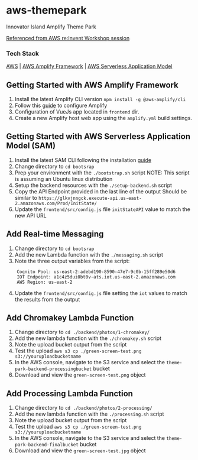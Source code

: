 # aws-themepark
Innovator Island Amplify Theme Park

[Referenced from AWS re:Invent Workshop session](https://www.eventbox.dev/published/lesson/innovator-island/)

### Tech Stack
[AWS](https://console.aws.amazon.com) | [AWS Amplify Framework](https://docs.amplify.aws/cli/start/install) | [AWS Serverless Application Model](https://aws.amazon.com/serverless/sam/)

## Getting Started with AWS Amplify Framework

1. Install the latest Amplify CLI version
    `npm install -g @aws-amplify/cli`
2. Follow this [guide](https://docs.amplify.aws/cli/start/install#configure-the-amplify-cli) to configure Amplify
3. Configuration of VueJs app located in `frontend` dir. 
4. Create a new Amplify host web app using the `amplify.yml` build settings.

## Getting Started with AWS Serverless Application Model (SAM)

1. Install the latest SAM CLI following the installation [guide](https://aws.amazon.com/serverless/sam/)
2. Change directory to `cd bootsrap`
3. Prep your environment with the `./bootstrap.sh` script
    NOTE: This script is assuming an Ubuntu linux distribution
4. Setup the backend resources with the `./setup-backend.sh` script
5. Copy the API Endpoint provided in the last line of the output
  Should be similar to `https://glkvjnngck.execute-api.us-east-2.amazonaws.com/Prod/InitState/`
6. Update the `frontend/src/config.js` file `initStateAPI` value to match the new API URL

## Add Real-time Messaging
1. Change directory to `cd bootsrap`
2. Add the new Lambda function with the `./messaging.sh` script
3. Note the three output variables from the script:
```
    Cognito Pool: us-east-2:adebd190-8590-47e7-9c0b-15ff289e50d6
    IOT Endpoint: a1c4z5dui0bt0v-ats.iot.us-east-2.amazonaws.com
    AWS Region: us-east-2
```
4. Update the `frontend/src/config.js` file setting the `iot` values to match the results from the output

## Add Chromakey Lambda Function
1. Change directory to `cd ./backend/photos/1-chromakey/`
2. Add the new lambda function with the `./chromakey.sh` script
3. Note the upload bucket output from the script
4. Test the upload `aws s3 cp ./green-screen-test.png s3://youruploadbucketname`
5. In the AWS console, navigate to the S3 service and select the `theme-park-backend-processingbucket` bucket
6. Download and view the `green-screen-test.png` object

## Add Processing Lambda Function
1. Change directory to `cd ./backend/photos/2-processing/`
2. Add the new lambda function with the `./processing.sh` script
3. Note the upload bucket output from the script
4. Test the upload `aws s3 cp ./green-screen-test.png s3://youruploadbucketname`
5. In the AWS console, navigate to the S3 service and select the `theme-park-backend-finalbucket` bucket
6. Download and view the `green-screen-test.jpg` object
